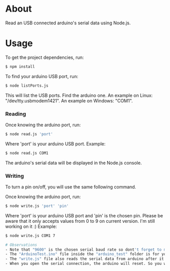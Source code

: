 # About
Read an USB connected arduino's serial data using Node.js.

# Usage
To get the project dependencies, run:
```sh
$ npm install
```

To find your arduino USB port, run:
```sh
$ node listPorts.js
```
This will list the USB ports. Find the arduino one.
An example on Linux: "/dev/tty.usbmodem1421".
An example on Windows: "COM1".

### Reading
Once knowing the arduino port, run:
```sh
$ node read.js 'port'
```
Where 'port' is your arduino USB port.
Example:
```sh
$ node read.js COM1
```

The arduino's serial data will be displayed in the Node.js console.

### Writing
To turn a pin on/off, you will use the same following command.

Once knowing the arduino port, run:
```sh
$ node write.js 'port' 'pin'
```
Where 'port' is your arduino USB port and 'pin' is the chosen pin. Please be aware that it only accepts values from 0 to 9 on current version. I'm still working on it :)
Example:
```sh
$ node write.js COM1 7

# Observations
- Note that "9600" is the chosen serial baud rate so dont't forget to match that on your arduino's code.
- The "ArduinoTest.ino" file inside the "arduino_test" folder is for you to test the read (using an ultrasonic sensor, don't forget to add it's library) and the write (using a led).
- The "write.js" file also reads the serial data from arduino after it writes.
- When you open the serial connection, the arduino will reset. So you will notice that a pin will change its state back to its default if you re-open the serial port connection.
